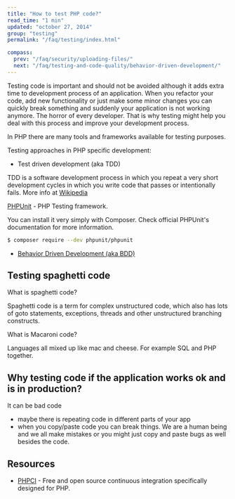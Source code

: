 ```yaml
---
title: "How to test PHP code?"
read_time: "1 min"
updated: "october 27, 2014"
group: "testing"
permalink: "/faq/testing/index.html"

compass:
  prev: "/faq/security/uploading-files/"
  next: "/faq/testing-and-code-quality/behavior-driven-development/"
---
```


Testing code is important and should not be avoided although it adds extra time to development process of an application.
When you refactor your code, add new functionality or just make some minor changes you can quickly break something and
suddenly your application is not working anymore. The horror of every developer. That is why testing might help you deal with this process and improve your development process.

In PHP there are many tools and frameworks available for testing purposes.

Testing approaches in PHP specific development:

* Test driven development (aka TDD)

TDD is a software development process in which you repeat a very short development cycles in which you write code that passes or intentionally fails. More info at [Wikipedia](http://en.wikipedia.org/wiki/Test-driven_development)

[PHPUnit](https://phpunit.de/) - PHP Testing framework.

You can install it very simply with Composer. Check official PHPUnit's documentation for more information.

```bash
$ composer require --dev phpunit/phpunit
```

* [Behavior Driven Development (aka BDD)](/faq/testing-and-code-quality/behavior-driven-development/)

## Testing spaghetti code

What is spaghetti code?

Spaghetti code is a term for complex unstructured code, which also has lots of goto statements, exceptions, threads and other unstructured
branching constructs.

What is Macaroni code?

Languages all mixed up like mac and cheese. For example SQL and PHP together.

## Why testing code if the application works ok and is in production?

It can be bad code
- maybe there is repeating code in different parts of your app
- when you copy/paste code you can break things. We are a human being and we all make mistakes or you might just copy and paste bugs as well besides the code.

## Resources

* [PHPCI](https://www.phptesting.org/) - Free and open source continuous integration specifically designed for PHP.
